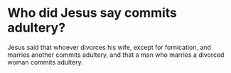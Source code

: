 # Who did Jesus say commits adultery?

Jesus said that whoever divorces his wife, except for fornication, and marries another commits adultery, and that a man who marries a divorced woman commits adultery.
